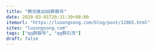 ```yaml
---
title: "腾讯推出QQ群靓号"
date: 2020-03-01T20:31:39+08:00
itemurl: "https://lusongsong.com/blog/post/12865.html"
sites: "lusongsong.com"
tags: ["qq群靓号", "qq群引流"]
draft: false
---
```


